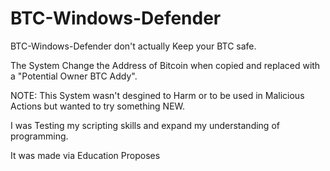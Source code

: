 # BTC-Windows-Defender
BTC-Windows-Defender don't actually Keep your BTC safe.

The System Change the Address of Bitcoin when copied and replaced with a "Potential Owner BTC Addy".

NOTE: 
This System wasn't desgined to Harm or to be used in Malicious Actions but wanted to try something NEW. 

I was Testing my scripting skills and expand my understanding of programming.

It was made via Education Proposes
